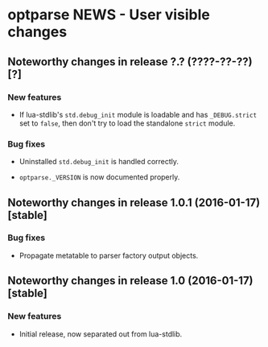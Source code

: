 # optparse NEWS - User visible changes

## Noteworthy changes in release ?.? (????-??-??) [?]

### New features

 - If lua-stdlib's `std.debug_init` module is loadable and has
   `_DEBUG.strict` set to `false`, then don't try to load the standalone
   `strict` module.

### Bug fixes

 - Uninstalled `std.debug_init` is handled correctly.

 - `optparse._VERSION` is now documented properly.


## Noteworthy changes in release 1.0.1 (2016-01-17) [stable]

### Bug fixes

 - Propagate metatable to parser factory output objects.


## Noteworthy changes in release 1.0 (2016-01-17) [stable]

### New features

  - Initial release, now separated out from lua-stdlib.
